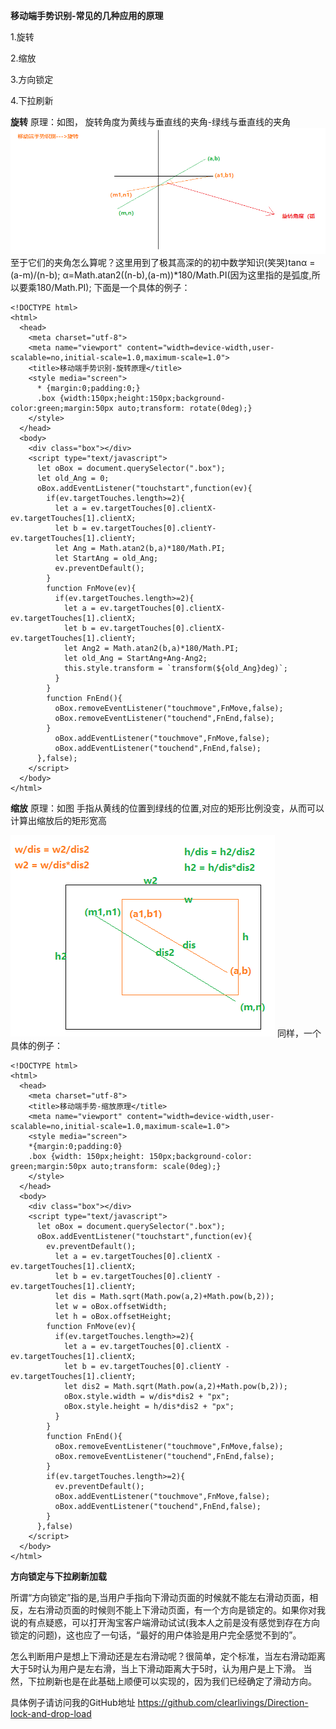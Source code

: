 **移动端手势识别-常见的几种应用的原理**

1.旋转

2.缩放

3.方向锁定

4.下拉刷新

**旋转**
原理：如图，  旋转角度为黄线与垂直线的夹角-绿线与垂直线的夹角
![](rotate.png)
至于它们的夹角怎么算呢？这里用到了极其高深的的初中数学知识(笑哭)tanα = (a-m)/(n-b);
 α=Math.atan2((n-b),(a-m))*180/Math.PI(因为这里指的是弧度,所以要乘180/Math.PI);
 下面是一个具体的例子：
 ```
 <!DOCTYPE html>
 <html>
   <head>
     <meta charset="utf-8">
     <meta name="viewport" content="width=device-width,user-scalable=no,initial-scale=1.0,maximum-scale=1.0">
     <title>移动端手势识别-旋转原理</title>
     <style media="screen">
       * {margin:0;padding:0;}
       .box {width:150px;height:150px;background-color:green;margin:50px auto;transform: rotate(0deg);}
     </style>
   </head>
   <body>
     <div class="box"></div>
     <script type="text/javascript">
       let oBox = document.querySelector(".box");
       let old_Ang = 0;
       oBox.addEventListener("touchstart",function(ev){
         if(ev.targetTouches.length>=2){
           let a = ev.targetTouches[0].clientX-ev.targetTouches[1].clientX;
           let b = ev.targetTouches[0].clientY-ev.targetTouches[1].clientY;
           let Ang = Math.atan2(b,a)*180/Math.PI;
           let StartAng = old_Ang;
           ev.preventDefault();
         }
         function FnMove(ev){
           if(ev.targetTouches.length>=2){
             let a = ev.targetTouches[0].clientX-ev.targetTouches[1].clientX;
             let b = ev.targetTouches[0].clientX-ev.targetTouches[1].clientY;
             let Ang2 = Math.atan2(b,a)*180/Math.PI;
             let old_Ang = StartAng+Ang-Ang2;
             this.style.transform = `transform(${old_Ang}deg)`;
           }
         }
         function FnEnd(){
           oBox.removeEventListener("touchmove",FnMove,false);
           oBox.removeEventListener("touchend",FnEnd,false);
         }
           oBox.addEventListener("touchmove",FnMove,false);
           oBox.addEventListener("touchend",FnEnd,false);
       },false);
     </script>
   </body>
 </html>

 ```
 **缩放**
 原理：如图 手指从黄线的位置到绿线的位置,对应的矩形比例没变，从而可以计算出缩放后的矩形宽高

 ![](scale.png)
 同样，一个具体的例子：
 ```
 <!DOCTYPE html>
 <html>
   <head>
     <meta charset="utf-8">
     <title>移动端手势-缩放原理</title>
     <meta name="viewport" content="width=device-width,user-scalable=no,initial-scale=1.0,maximum-scale=1.0">
     <style media="screen">
     *{margin:0;padding:0}
     .box {width: 150px;height: 150px;background-color: green;margin:50px auto;transform: scale(0deg);}
     </style>
   </head>
   <body>
     <div class="box"></div>
     <script type="text/javascript">
       let oBox = document.querySelector(".box");
       oBox.addEventListener("touchstart",function(ev){
         ev.preventDefault();
           let a = ev.targetTouches[0].clientX - ev.targetTouches[1].clientX;
           let b = ev.targetTouches[0].clientY - ev.targetTouches[1].clientY;
           let dis = Math.sqrt(Math.pow(a,2)+Math.pow(b,2));
           let w = oBox.offsetWidth;
           let h = oBox.offsetHeight;
         function FnMove(ev){
           if(ev.targetTouches.length>=2){
             let a = ev.targetTouches[0].clientX - ev.targetTouches[1].clientX;
             let b = ev.targetTouches[0].clientY - ev.targetTouches[1].clientY;
             let dis2 = Math.sqrt(Math.pow(a,2)+Math.pow(b,2));
             oBox.style.width = w/dis*dis2 + "px";
             oBox.style.height = h/dis*dis2 + "px";
           }
         }
         function FnEnd(){
           oBox.removeEventListener("touchmove",FnMove,false);
           oBox.removeEventListener("touchend",FnEnd,false);
         }
         if(ev.targetTouches.length>=2){
           ev.preventDefault();
           oBox.addEventListener("touchmove",FnMove,false);
           oBox.addEventListener("touchend",FnEnd,false);
         }
       },false)
     </script>
   </body>
 </html>
 ```
 **方向锁定与下拉刷新加载**

 所谓“方向锁定”指的是,当用户手指向下滑动页面的时候就不能左右滑动页面，相反，左右滑动页面的时候则不能上下滑动页面，有一个方向是锁定的。如果你对我说的有点疑惑，可以打开淘宝客户端滑动试试(我本人之前是没有感觉到存在方向锁定的问题)，这也应了一句话，“最好的用户体验是用户完全感觉不到的”。

 怎么判断用户是想上下滑动还是左右滑动呢？很简单，定个标准，当左右滑动距离大于5时认为用户是左右滑，当上下滑动距离大于5时，认为用户是上下滑。
 当然，下拉刷新也是在此基础上顺便可以实现的，因为我们已经确定了滑动方向。

 具体例子请访问我的GitHub地址
 https://github.com/clearlivings/Direction-lock-and-drop-load

